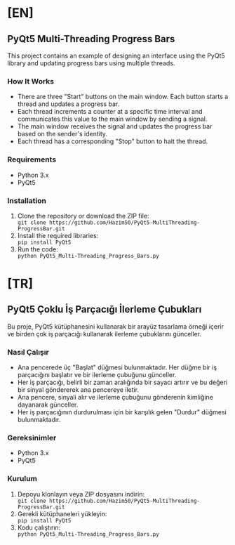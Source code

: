 <h1>[EN]</h1>
<h2>PyQt5 Multi-Threading Progress Bars</h2>

<p>This project contains an example of designing an interface using the PyQt5 library and updating progress bars using multiple threads.</p>

<h3>How It Works</h3>

<ul>
    <li>There are three "Start" buttons on the main window. Each button starts a thread and updates a progress bar.</li>
    <li>Each thread increments a counter at a specific time interval and communicates this value to the main window by sending a signal.</li>
    <li>The main window receives the signal and updates the progress bar based on the sender's identity.</li>
    <li>Each thread has a corresponding "Stop" button to halt the thread.</li>
</ul>

<h3>Requirements</h3>

<ul>
    <li>Python 3.x</li>
    <li>PyQt5</li>
</ul>

<h3>Installation</h3>

<ol>
    <li>Clone the repository or download the ZIP file:</li>
    <code>git clone https://github.com/Hazim50/PyQt5-MultiThreading-ProgressBar.git</code>
    <li>Install the required libraries:</li>
    <code>pip install PyQt5</code>
    <li>Run the code:</li>
    <code>python PyQt5_Multi-Threading_Progress_Bars.py</code>
</ol>

<h1>[TR]</h1>
<h2>PyQt5 Çoklu İş Parçacığı İlerleme Çubukları</h2>

<p>Bu proje, PyQt5 kütüphanesini kullanarak bir arayüz tasarlama örneği içerir ve birden çok iş parçacığı kullanarak ilerleme çubuklarını günceller.</p>

<h3>Nasıl Çalışır</h3>

<ul>
    <li>Ana pencerede üç "Başlat" düğmesi bulunmaktadır. Her düğme bir iş parçacığını başlatır ve bir ilerleme çubuğunu günceller.</li>
    <li>Her iş parçacığı, belirli bir zaman aralığında bir sayacı artırır ve bu değeri bir sinyal göndererek ana pencereye iletir.</li>
    <li>Ana pencere, sinyali alır ve ilerleme çubuğunu gönderenin kimliğine dayanarak günceller.</li>
    <li>Her iş parçacığının durdurulması için bir karşılık gelen "Durdur" düğmesi bulunmaktadır.</li>
</ul>

<h3>Gereksinimler</h3>

<ul>
    <li>Python 3.x</li>
    <li>PyQt5</li>
</ul>

<h3>Kurulum</h3>

<ol>
    <li>Depoyu klonlayın veya ZIP dosyasını indirin:</li>
    <code>git clone https://github.com/Hazim50/PyQt5-MultiThreading-ProgressBar.git</code>
    <li>Gerekli kütüphaneleri yükleyin:</li>
    <code>pip install PyQt5</code>
    <li>Kodu çalıştırın:</li>
    <code>python PyQt5_Multi-Threading_Progress_Bars.py</code>
</ol>
